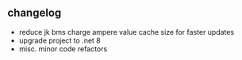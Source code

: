 ## changelog

- reduce jk bms charge ampere value cache size for faster updates
- upgrade project to .net 8
- misc. minor code refactors
